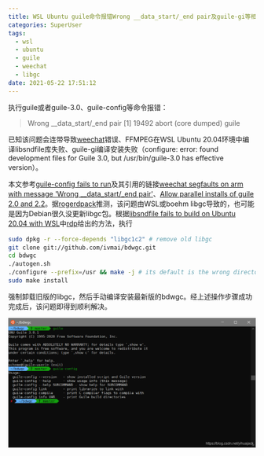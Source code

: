 ```yaml
---
title: WSL Ubuntu guile命令报错Wrong __data_start/_end pair及guile-gi等相关编译错误的解决方法
categories: SuperUser
tags:
  - wsl
  - ubuntu
  - guile
  - weechat
  - libgc
date: 2021-05-22 17:51:12
---
```


执行guile或者guile-3.0、guile-config等命令报错：

> Wrong \_\_data_start/_end pair
> [1]    19492 abort (core dumped)  guile

已知该问题会连带导致[weechat](https://github.com/weechat/weechat)错误、FFMPEG在WSL Ubuntu 20.04环境中编译libsndfile库失败、guile-gi编译安装失败（configure: error: found development files for Guile 3.0, but /usr/bin/guile-3.0 has effective version）。

本文参考[guile-config fails to run](https://stackoverflow.com/questions/61975554/guile-config-fails-to-run)及其引用的链接[weechat segfaults on arm with message 'Wrong __data_start/_end pair'](https://github.com/weechat/weechat/issues/988)、[Allow parallel installs of guile 2.0 and 2.2](https://github.com/weechat/weechat/issues/988)。据[rogerdpack](https://stackoverflow.com/users/32453/rogerdpack)推测，该问题由WSL或boehm libgc导致的，也可能是因为Debian很久没更新libgc包。根据[libsndfile fails to build on Ubuntu 20.04 with WSL](https://github.com/rdp/ffmpeg-windows-build-helpers/issues/452)中[rdp](https://github.com/rdp)给出的方法，执行

```bash
sudo dpkg -r --force-depends "libgc1c2" # remove old libgc
git clone git://github.com/ivmai/bdwgc.git
cd bdwgc
./autogen.sh
./configure --prefix=/usr && make -j # its default is the wrong directory? huh?
sudo make install
```

强制卸载旧版的libgc，然后手动编译安装最新版的bdwgc。经上述操作步骤成功完成后，该问题即得到顺利解决。

![img](2021-05/20210522173442196.png)
